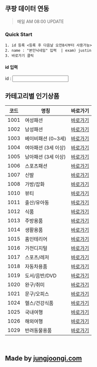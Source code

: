 ## 쿠팡 데이터 연동
> 매일 AM 08:00 UPDATE

### Quick Start
````
1. id 등록 <등록 후 다음날 오전8시부터 사용가능>
2. name : "본인닉네임" 입력  | exam) justin
3. 바로가기 클릭
````
#### id 입력
id : <input type="text" id="name">


## 카테고리별 인기상품

|코드|명칭|바로가기|
|--------|-------|--------|
|1001|여성패션| <a href="javascript:void(0);" class="categori_btn" data-code="1001">바로가기</a> |
|1002|남성패션| <a href="javascript:void(0);" class="categori_btn" data-code="1002">바로가기</a> |
|1003|베이비패션 (0~3세)| <a href="javascript:void(0);" class="categori_btn" data-code="1003">바로가기</a> |
|1004|여아패션 (3세 이상)| <a href="javascript:void(0);" class="categori_btn" data-code="1004">바로가기</a> |
|1005|남아패션 (3세 이상)| <a href="javascript:void(0);" class="categori_btn" data-code="1005">바로가기</a> |
|1006|스포츠패션| <a href="javascript:void(0);" class="categori_btn" data-code="1006">바로가기</a> |
|1007|신발| <a href="javascript:void(0);" class="categori_btn" data-code="1007">바로가기</a> |
|1008|가방/잡화| <a href="javascript:void(0);" class="categori_btn" data-code="1008">바로가기</a> |
|1010|뷰티| <a href="javascript:void(0);" class="categori_btn" data-code="1010">바로가기</a> |
|1011|출산/유아동| <a href="javascript:void(0);" class="categori_btn" data-code="1011">바로가기</a> |
|1012|식품| <a href="javascript:void(0);" class="categori_btn" data-code="1012">바로가기</a> |
|1013|주방용품| <a href="javascript:void(0);" class="categori_btn" data-code="1013">바로가기</a> |
|1014|생활용품| <a href="javascript:void(0);" class="categori_btn" data-code="1014">바로가기</a> |
|1015|홈인테리어| <a href="javascript:void(0);" class="categori_btn" data-code="1015">바로가기</a> |
|1016|가전디지털| <a href="javascript:void(0);" class="categori_btn" data-code="1016">바로가기</a> |
|1017|스포츠/레저| <a href="javascript:void(0);" class="categori_btn" data-code="1017">바로가기</a> |
|1018|자동차용품| <a href="javascript:void(0);" class="categori_btn" data-code="1018">바로가기</a> |
|1019|도서/음반/DVD| <a href="javascript:void(0);" class="categori_btn" data-code="1019">바로가기</a> |
|1020|완구/취미| <a href="javascript:void(0);" class="categori_btn" data-code="1020">바로가기</a> |
|1021|문구/오피스| <a href="javascript:void(0);" class="categori_btn" data-code="1021">바로가기</a> |
|1024|헬스/건강식품| <a href="javascript:void(0);" class="categori_btn" data-code="1024">바로가기</a> |
|1025|국내여행| <a href="javascript:void(0);" class="categori_btn" data-code="1025">바로가기</a> |
|1026|해외여행| <a href="javascript:void(0);" class="categori_btn" data-code="1026">바로가기</a> |
|1029|반려동물용품| <a href="javascript:void(0);" class="categori_btn" data-code="1029">바로가기</a> |

<br>

## Made by [jungjoongi.com](https://jungjoongi.com)

<script src="/coupang/common/script/jquery.min.js"></script>
<script src="/coupang/common/script/main.js"></script>